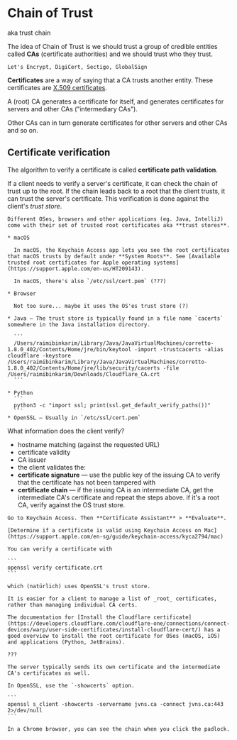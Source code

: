 # Chain of Trust

aka trust chain

The idea of Chain of Trust is we should trust a group of credible entities called **CAs** (certificate authorities) and we should trust who they trust.

~~~admonish example title="Examples of CAs"
Let's Encrypt, DigiCert, Sectigo, GlobalSign
~~~

**Certificates** are a way of saying that a CA trusts another entity. These certificates are [X.509 certificates](https://remykarem.github.io/books/cryptography-book/asn1-schemas/x509.html).

A (root) CA generates a certificate for itself, and generates certificates for servers and other CAs ("intermediary CAs").

Other CAs can in turn generate certificates for other servers and other CAs and so on.

## Certificate verification

The algorithm to verify a certificate is called **certificate path validation**.

If a client needs to verify a server's certificate, it can check the chain of trust up to the root. If the chain leads back to a root that the client trusts, it can trust the server's certificate. This verification is done against the client's _trust store_.

~~~admonish info title="Trust stores"
Different OSes, browsers and other applications (eg. Java, IntelliJ) come with their set of trusted root certificates aka **trust stores**.

* macOS

  In macOS, the Keychain Access app lets you see the root certificates that macOS trusts by default under **System Roots**. See [Available trusted root certificates for Apple operating systems](https://support.apple.com/en-us/HT209143).

  In macOS, there's also `/etc/ssl/cert.pem` (???)

* Browser

  Not too sure... maybe it uses the OS'es trust store (?)

* Java — The trust store is typically found in a file name `cacerts` somewhere in the Java installation directory.

  ```
  /Users/raimibinkarim/Library/Java/JavaVirtualMachines/corretto-1.8.0_402/Contents/Home/jre/bin/keytool -import -trustcacerts -alias cloudflare -keystore /Users/raimibinkarim/Library/Java/JavaVirtualMachines/corretto-1.8.0_402/Contents/Home/jre/lib/security/cacerts -file /Users/raimibinkarim/Downloads/Cloudflare_CA.crt
  ```

* Python
  ```
  python3 -c "import ssl; print(ssl.get_default_verify_paths())"
  ```
* OpenSSL — Usually in `/etc/ssl/cert.pem`
~~~

What information does the client verify?

* hostname matching (against the requested URL)
* certificate validity
* CA issuer
* the client validates the:
* **certificate signature** — use the public key of the issuing CA to verify that the certificate has not been tampered with
* **certificate chain** — if the issuing CA is an intermediate CA, get the intermediate CA's certificate and repeat the steps above. if it's a root CA, verify against the OS trust store.

~~~admonish example title="Verify using macOS's Keychain Access"
Go to Keychain Access. Then **Certificate Assistant** > **Evaluate**.

[Determine if a certificate is valid using Keychain Access on Mac](https://support.apple.com/en-sg/guide/keychain-access/kyca2794/mac)
~~~

~~~admonish example title="Verify using OpenSSL"
You can verify a certificate with

```
openssl verify certificate.crt
```

which (natürlich) uses OpenSSL's trust store.
~~~

```admonish tip title="Clients only need to store root certificates"
It is easier for a client to manage a list of _root_ certificates, rather than managing individual CA certs.
```

```admonish question title="How to add root certificates to trust store?"
The documentation for [Install the Cloudflare certificate](https://developers.cloudflare.com/cloudflare-one/connections/connect-devices/warp/user-side-certificates/install-cloudflare-cert/) has a good overview to install the root certificate for OSes (macOS, iOS) and applications (Python, JetBrains).
```

~~~admonish note title="Self-signed certificate"
???
~~~

~~~admonish question title="How to show certificates of intermediate CAs?"
The server typically sends its own certificate and the intermediate CA's certificates as well. 

In OpenSSL, use the `-showcerts` option.

```
openssl s_client -showcerts -servername jvns.ca -connect jvns.ca:443 2>/dev/null
```

In a Chrome browser, you can see the chain when you click the padlock.
~~~

